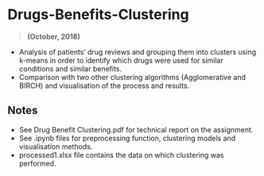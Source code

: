 # Drugs-Benefits-Clustering
> **(October, 2018)**

* Analysis of patients’ drug reviews and grouping them into clusters using k-means in order to identify which drugs were used for similar conditions and similar benefits.
* Comparison with two other clustering algorithms (Agglomerative and BIRCH) and visualisation of the process and results.

## Notes
* See Drug Benefit Clustering.pdf for technical report on the assignment.
* See .ipynb files for preprocessing function, clustering models and visualisation methods.
* processed1.xlsx file contains the data on which clustering was performed.
